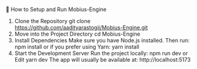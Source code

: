🚀 How to Setup and Run Mobius-Engine
1. Clone the Repository
git clone https://github.com/aadityarastogii/Mobius-Engine.git
2. Move into the Project Directory
cd Mobius-Engine
3. Install Dependencies
Make sure you have Node.js installed.
Then run:
npm install
or if you prefer using Yarn:
yarn install
4. Start the Development Server
Run the project locally:
npm run dev
or
Edit
yarn dev
The app will usually be available at:
http://localhost:5173
